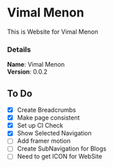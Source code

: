 # Vimal Menon

This is Website for Vimal Menon

### Details

<b>Name</b>: Vimal Menon
<br/>
<b>Version</b>: 0.0.2
<br/>

## To Do

- [x] Create Breadcrumbs
- [x] Make page consistent
- [x] Set up CI Check
- [x] Show Selected Navigation
- [ ] Add framer motion
- [ ] Create SubNavigation for Blogs
- [ ] Need to get ICON for WebSite